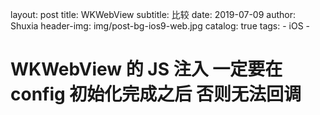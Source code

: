 layout:     post
title:      WKWebView
subtitle:   比较
date:       2019-07-09
author:     Shuxia
header-img: img/post-bg-ios9-web.jpg
catalog: true
tags:
    - iOS -

# WKWebView 的 JS 注入 一定要在 config 初始化完成之后 否则无法回调